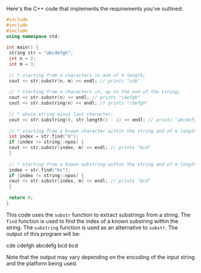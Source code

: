 Here's the C++ code that implements the requirements you've outlined:
```c++
#include 
#include 
#include 
using namespace std;
 
int main() {
 string str = "abcdefgh";
 int n = 2;
 int m = 3;
 
 // * starting from n characters in and of m length;
 cout << str.substr(n, m) << endl; // prints "cde"
 
 // * starting from n characters in, up to the end of the string;
 cout << str.substr(n) << endl; // prints "cdefgh"
 cout << str.substring(n) << endl; // prints "cdefgh"
 
 // * whole string minus last character;
 cout << str.substring(0, str.length() - 1) << endl; // prints "abcdefg"
 
 // * starting from a known character within the string and of m length;
 int index = str.find("b");
 if (index != string::npos) {
 cout << str.substr(index, m) << endl; // prints "bcd"
 }
 
 // * starting from a known substring within the string and of m length. 
 index = str.find("bc");
 if (index != string::npos) {
 cout << str.substr(index, m) << endl; // prints "bcd"
 }
 
 return 0;
}
```
This code uses the `substr` function to extract substrings from a string. The `find` function is used to find the index of a known substring within the string. The `substring` function is used as an alternative to `substr`. The output of this program will be:

cde
cdefgh
abcdefg
bcd
bcd

Note that the output may vary depending on the encoding of the input string and the platform being used.

